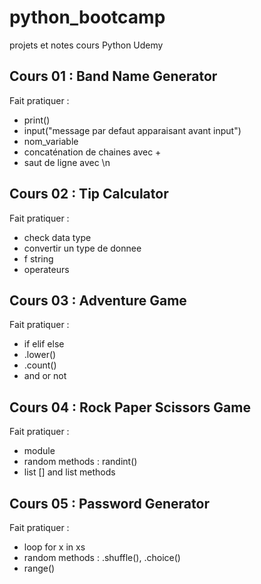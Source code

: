 # python_bootcamp
projets et notes cours Python Udemy

## Cours 01 : Band Name Generator
Fait pratiquer : 
- print()
- input("message par defaut apparaisant avant input")
- nom_variable
- concaténation de chaines avec +
- saut de ligne avec \n

## Cours 02 : Tip Calculator
Fait pratiquer : 
- check data type
- convertir un type de donnee 
- f string
- operateurs

## Cours 03 : Adventure Game
Fait pratiquer : 
- if elif else
- .lower()
- .count()
- and or not

## Cours 04 : Rock Paper Scissors Game
Fait pratiquer : 
- module
- random methods : randint()
- list [] and list methods

## Cours 05 : Password Generator
Fait pratiquer : 
- loop for x in xs
- random methods : .shuffle(), .choice()
- range()